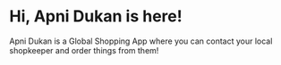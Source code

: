 # Hi, Apni Dukan is here!
Apni Dukan is a Global Shopping App where you can contact your local shopkeeper and order things from them!
